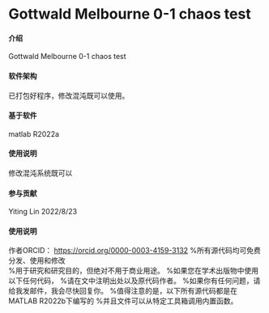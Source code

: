 # Gottwald Melbourne 0-1 chaos test

#### 介绍
Gottwald Melbourne 0-1 chaos test

#### 软件架构
已打包好程序，修改混沌既可以使用。


#### 基于软件
matlab R2022a

#### 使用说明

修改混沌系统既可以

#### 参与贡献

Yiting Lin 2022/8/23


#### 使用说明
作者ORCID：
https://orcid.org/0000-0003-4159-3132
%所有源代码均可免费分发、使用和修改<br>
%用于研究和研究目的，但绝对不用于商业用途。
%如果您在学术出版物中使用以下任何代码，
%请在文中注明出处以及原代码作者。
%如果你有任何问题，请给我发邮件，我会尽快回复你。
%值得注意的是，以下所有源代码都是在MATLAB R2022b下编写的
%并且文件可以从特定工具箱调用内置函数。


